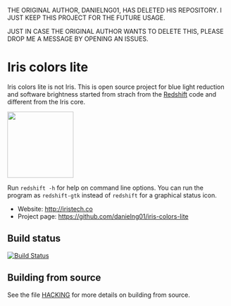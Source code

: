 THE ORIGINAL AUTHOR, DANIELNG01, HAS DELETED HIS REPOSITORY. I JUST KEEP THIS PROJECT FOR THE FUTURE USAGE.

JUST IN CASE THE ORIGINAL AUTHOR WANTS TO DELETE THIS, PLEASE DROP ME A MESSAGE BY OPENING AN ISSUES. 

Iris colors lite
========

Iris colors lite is not Iris. This is open source project for blue light reduction and software brightness started from strach from the [Redshift](https://github.com/jonls/redshift) code and different from the Iris core.

<img src="https://github.com/danielng01/iris-colors-lite/raw/master/data/iris-gui/iris.png" width="150">

Run `redshift -h` for help on command line options. You can run the program
as `redshift-gtk` instead of `redshift` for a graphical status icon.

* Website: http://iristech.co
* Project page: https://github.com/danielng01/iris-colors-lite

Build status
------------

[![Build Status](https://travis-ci.org/danielng01/iris-colors-lite.svg?branch=master)](https://travis-ci.org/danielng01/iris-colors-lite)

Building from source
--------------------

See the file [HACKING](HACKING.md) for more details on building from source.
